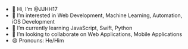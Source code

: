 - 👋 Hi, I’m @JJHH17
- 👀 I’m interested in Web Development, Machine Learning, Automation, iOS Development 
- 🌱 I’m currently learning JavaScript, Swift, Python
- 💞️ I’m looking to collaborate on Web Applications, Mobile Applications
- 😄 Pronouns: He/Him

<!---
JJHH17/JJHH17 is a ✨ special ✨ repository because its `README.md` (this file) appears on your GitHub profile.
You can click the Preview link to take a look at your changes.
--->
